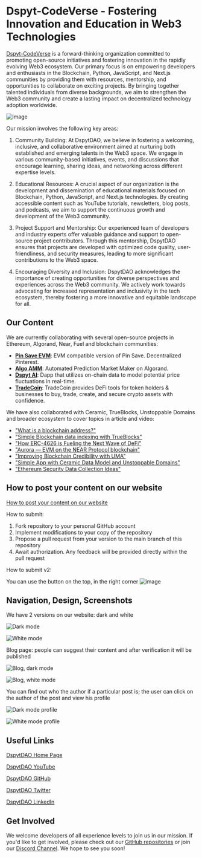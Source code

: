 # Dspyt-CodeVerse - Fostering Innovation and Education in Web3 Technologies

[Dspyt-CodeVerse](https://dspyt.com) is a forward-thinking organization committed to promoting open-source initiatives and fostering innovation in the rapidly evolving Web3 ecosystem. Our primary focus is on empowering developers and enthusiasts in the Blockchain, Python, JavaScript, and Next.js communities by providing them with resources, mentorship, and opportunities to collaborate on exciting projects. By bringing together talented individuals from diverse backgrounds, we aim to strengthen the Web3 community and create a lasting impact on decentralized technology adoption worldwide.

![image](https://github.com/BadmWe/dspyt-webpage/assets/108738511/4e3d55b6-9949-4658-b642-3abb8c7ae3c3)

Our mission involves the following key areas:

1. Community Building: At DspytDAO, we believe in fostering a welcoming, inclusive, and collaborative environment aimed at nurturing both established and emerging talents in the Web3 space. We engage in various community-based initiatives, events, and discussions that encourage learning, sharing ideas, and networking across different expertise levels.

2. Educational Resources: A crucial aspect of our organization is the development and dissemination of educational materials focused on Blockchain, Python, JavaScript, and Next.js technologies. By creating accessible content such as YouTube tutorials, newsletters, blog posts, and podcasts, we aim to support the continuous growth and development of the Web3 community.

3. Project Support and Mentorship: Our experienced team of developers and industry experts offer valuable guidance and support to open-source project contributors. Through this mentorship, DspytDAO ensures that projects are developed with optimized code quality, user-friendliness, and security measures, leading to more significant contributions to the Web3 space.

4. Encouraging Diversity and Inclusion: DspytDAO acknowledges the importance of creating opportunities for diverse perspectives and experiences across the Web3 community. We actively work towards advocating for increased representation and inclusivity in the tech ecosystem, thereby fostering a more innovative and equitable landscape for all.

## Our Content

We are currently collaborating with several open-source projects in Ethereum, Algorand, Near, Fuel and blockchain communities:

- **[Pin Save EVM](https://github.com/pinsavedao/PinSave-EVM)**: EVM compatible version of Pin Save. Decentralized Pinterest.
- **[Algo AMM](https://github.com/dspytdao/Algo_AMM)**: Automated Prediction Market Maker on Algorand.
- **[Dspyt AI](https://github.com/dspytdao/dspytai)**: Dapp that utilizes on-chain data to model potential price fluctuations in real-time.
- **[TradeCoin](https://github.com/AlexFedotovqq/TradeCoin)**: TradeCoin provides DeFi tools for token holders & businesses to buy, trade, create, and secure crypto assets with confidence.

We have also collaborated with Ceramic, TrueBlocks, Unstoppable Domains and broader ecosystem to cover topics in article and video:

- ["What is a blockchain address?"](https://dspyt.com/what-is-blockchain-address)
- ["Simple Blockchain data indexing with TrueBlocks"](https://dspyt.com/blockchain-data-indexer-with-trueblocks)
- ["How ERC-4626 is Fueling the Next Wave of DeFi"](https://dspyt.com/erc4626)
- ["Aurora — EVM on the NEAR Protocol blockchain"](https://dspyt.com/aurora-near-protocol-evm)
- ["Improving Blockchain Credibility with UMA"](https://dspyt.com/improving-blockchain-credibility-with-uma)
- ["Simple App with Ceramic Data Model and Unstoppable Domains"](https://dspyt.com/simple-app-with-ceramic-data-model-and-unstoppable-domains)
- ["Ethereum Security Data Collection Ideas"](https://dspyt.com/data_collection_ideas)

## How to post your content on our website

[How to post your content on our website](https://dspyt.com/faq)

How to submit:

1. Fork repository to your personal GitHub account
2. Implement modifications to your copy of the repository
3. Propose a pull request from your version to the main branch of this repository
4. Await authorization. Any feedback will be provided directly within the pull request

How to submit v2:

You can use the button on the top, in the right corner
![image](https://github.com/BadmWe/dspyt-webpage/assets/88692544/5591135c-0bcb-4f5e-ba18-af56583fe272)


## Navigation, Design, Screenshots

We have 2 versions on our website: dark and white

![Dark mode](https://github.com/BadmWe/dspyt-webpage/assets/108738511/620e690a-e06c-49c3-9895-2100381a9f47)

![White mode](https://github.com/BadmWe/dspyt-webpage/assets/108738511/7a9d4963-9bab-4d94-a17f-d9f471bdfc04)

Blog page: people can suggest their content and after verification it will be published

![Blog, dark mode](https://github.com/BadmWe/dspyt-webpage/assets/108738511/a8b6fca4-da47-40c9-bc16-b0460fdbe54a)

![Blog, white mode](https://github.com/BadmWe/dspyt-webpage/assets/108738511/f1942edc-d0fa-46d7-9a7e-658e85abbb58)

You can find out who the author if a particular post is; the user can click on the author of the post and view his profile

![Dark mode profile](https://github.com/BadmWe/dspyt-webpage/assets/108738511/5b28c27c-2189-4fb5-a061-bf73f7f1a6ae)

![White mode profile](https://github.com/BadmWe/dspyt-webpage/assets/108738511/6059fee1-a12e-4929-8587-c65d24054900)

## Useful Links

[DspytDAO Home Page](https://dspyt.com)

[DspytDAO YouTube](https://www.youtube.com/channel/UCpssd9fVzqvTB6mWSaJ4lUw)

[DspytDAO GitHub](https://github.com/dspytdao)

[DspytDAO Twitter](https://twitter.com/dspytdao)

[DspytDAO LinkedIn](https://www.linkedin.com/company/dspytdao/)

## Get Involved

We welcome developers of all experience levels to join us in our mission. If you'd like to get involved, please check out our [GitHub repositories](https://github.com/orgs/dspytdao/repositories) or join our [Discord Channel](https://discord.gg/VAgsC7CHy2). We hope to see you soon!
